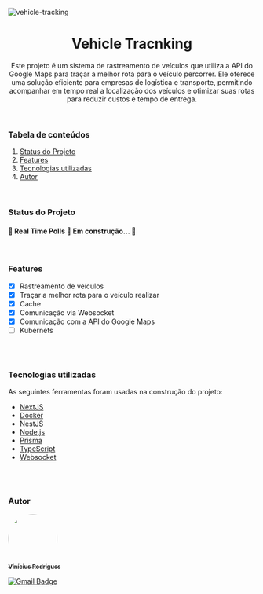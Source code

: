 ![vehicle-tracking](https://github.com/ViniciusRodrigues10/vehicle-tracking/assets/76957963/9261dbe3-72ad-47c6-9e68-e475570a5092)

<h1 align="center">Vehicle Tracnking</h1>

<p align="center">Este projeto é um sistema de rastreamento de veículos que utiliza a API do Google Maps para traçar a melhor rota para o veículo percorrer. Ele oferece uma solução eficiente para empresas de logística e transporte, permitindo acompanhar em tempo real a localização dos veículos e otimizar suas rotas para reduzir custos e tempo de entrega.</p>
<br/>

### Tabela de conteúdos
1. [Status do Projeto](#status-do-projeto)
2. [Features](#features)
5. [Tecnologias utilizadas](#tecnologias-utilizadas)
7. [Autor](#autor)
<br/>

### Status do Projeto
<h4 align=""> 
	🚧  Real Time Polls 🚀 Em construção...  🚧
</h4>
<br/>

### Features
- [x] Rastreamento de veículos
- [x] Traçar a melhor rota para o veículo realizar
- [x] Cache
- [x] Comunicação via Websocket
- [x] Comunicação com a API do Google Maps
- [ ] Kubernets 
<br/>
<!--
### Pré-requisitos e como rodar a aplicação

Antes de começar, você vai precisar ter instalado em sua máquina as seguintes ferramentas:
[Git](https://git-scm.com), [Node.js](https://nodejs.org/en/), [Docker](https://docs.docker.com/engine/install/). 
Além disto é bom ter um editor para trabalhar com o código como [VSCode](https://code.visualstudio.com/)

<br/>
<br/>

### Rodando o Back End (servidor)

```bash
# Clone este repositório
$ git clone <git@github.com:ViniciusRodrigues10/real-time-polls.git>

# Acesse a pasta do projeto no terminal/cmd
$ cd real-time-polls

# Instale as dependências
$ npm install

# Rode o docker 
$ docker compose up -d

# Execute a aplicação em modo de desenvolvimento
$ npm run dev
```

<br/>
-->
<br/>

### Tecnologias utilizadas
As seguintes ferramentas foram usadas na construção do projeto:

- [NextJS](https://nextjs.org/)
- [Docker](https://www.docker.com/)
- [NestJS](https://fastify.dev/)
- [Node.js](https://nodejs.org/en/)
- [Prisma](https://www.prisma.io/)
- [TypeScript](https://www.typescriptlang.org/)
- [Websocket](https://www.npmjs.com/package/@fastify/websocket)
<br/>

<!--
### Resultado

https://github.com/ViniciusRodrigues10/real-time-polls/assets/76957963/8950f1ff-a48c-4b4d-8072-dc47a6640f46

<br/>
-->
<br/>

### Autor

<a href="https://www.linkedin.com/in/viniciusgonzagacavalcante/">
	<!-- <img src="https://avatars.githubusercontent.com/u/76957963?v=4" style="border-radius: 50%;" width="100px;" alt=""/> -->
	<img src="https://github.com/ViniciusRodrigues10/real-time-polls/assets/76957963/150fca30-7a34-46a6-826e-74b812fc4329" style="border-radius: 50%;" width="100px;" alt=""/>
<br />
	
<a href="https://www.linkedin.com/in/viniciusgonzagacavalcante/" title="vinicius-linkedin">
  <sub><b>Vinícius Rodrigues</b></sub>
</a>

[![Gmail Badge](https://img.shields.io/badge/-vinicius.gonzaga-c14438?style=flat-square&logo=Gmail&logoColor=white&link=mailto:tgmarinho@gmail.com)](mailto:vinicius.gonzaga@academico.ifpb.edu.br)


